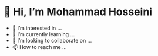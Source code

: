 # 👋 Hi, I’m Mohammad Hosseini
- 👀 I’m interested in ...
- 🌱 I’m currently learning ...
- 💞️ I’m looking to collaborate on ...
- 📫 How to reach me ...

<!---
Moh-hos/Moh-hos is a ✨ special ✨ repository because its `README.md` (this file) appears on your GitHub profile.
You can click the Preview link to take a look at your changes.
--->
